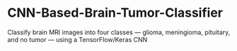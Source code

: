# CNN-Based-Brain-Tumor-Classifier
Classify brain MRI images into four classes — glioma, meningioma, pituitary, and no tumor — using a TensorFlow/Keras CNN
